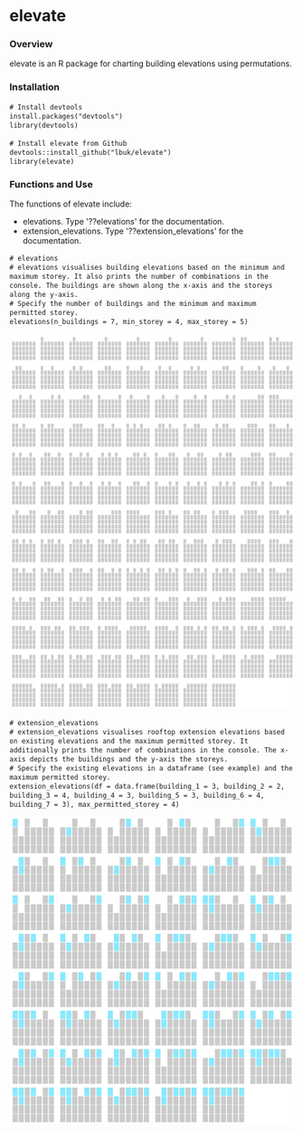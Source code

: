 # elevate

### Overview
elevate is an R package for charting building elevations using permutations.

### Installation
```
# Install devtools
install.packages("devtools")
library(devtools)

# Install elevate from Github
devtools::install_github("lbuk/elevate")
library(elevate)
```

### Functions and Use
The functions of elevate include: 
* elevations. Type '??elevations' for the documentation.
* extension_elevations. Type '??extension_elevations' for the documentation.

```
# elevations
# elevations visualises building elevations based on the minimum and maximum storey. It also prints the number of combinations in the console. The buildings are shown along the x-axis and the storeys along the y-axis.
# Specify the number of buildings and the minimum and maximum permitted storey. 
elevations(n_buildings = 7, min_storey = 4, max_storey = 5)
```
![](https://github.com/lbuk/elevate/blob/master/img/elevate_elevations_example_chart.png)

```
# extension_elevations
# extension_elevations visualises rooftop extension elevations based on existing elevations and the maximum permitted storey. It additionally prints the number of combinations in the console. The x-axis depicts the buildings and the y-axis the storeys.
# Specify the existing elevations in a dataframe (see example) and the maximum permitted storey.
extension_elevations(df = data.frame(building_1 = 3, building_2 = 2, building_3 = 4, building_4 = 3, building_5 = 3, building_6 = 4, building_7 = 3), max_permitted_storey = 4)
```
![](https://github.com/lbuk/elevate/blob/master/img/elevate_extension_elevations_example_chart.png)
